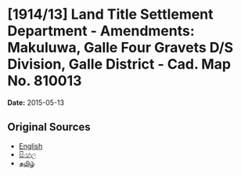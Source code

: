 # [1914/13] Land Title Settlement Department - Amendments: Makuluwa, Galle Four Gravets D/S Division, Galle District - Cad. Map No. 810013

**Date:** 2015-05-13

## Original Sources

- [English](https://documents.gov.lk/view/extra-gazettes/2015/5/1914-13_E.pdf)
- [සිංහල](https://documents.gov.lk/view/extra-gazettes/2015/5/1914-13_S.pdf)
- [தமிழ்](https://documents.gov.lk/view/extra-gazettes/2015/5/1914-13_T.pdf)
